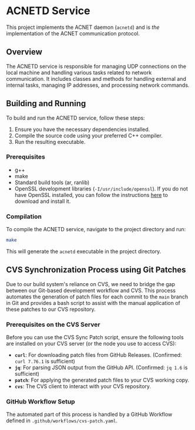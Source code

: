 # ACNETD Service

This project implements the ACNET daemon (`acnetd`) and is _the_ implementation of the ACNET communication protocol.

## Overview

The ACNETD service is responsible for managing UDP connections on the local machine and handling various tasks related to network communication. It includes classes and methods for handling external and internal tasks, managing IP addresses, and processing network commands.

## Building and Running

To build and run the ACNETD service, follow these steps:

1. Ensure you have the necessary dependencies installed.
2. Compile the source code using your preferred C++ compiler.
3. Run the resulting executable.

### Prerequisites

- g++
- make
- Standard build tools (ar, ranlib)
- OpenSSL development libraries (`-I/usr/include/openssl`). If you do not have OpenSSL installed, you can follow the instructions [here](https://www.openssl.org/source/) to download and install it.

### Compilation

To compile the ACNETD service, navigate to the project directory and run:

```sh
make
```

This will generate the `acnetd` executable in the project directory.

## CVS Synchronization Process using Git Patches

Due to our build system's reliance on CVS, we need to bridge the gap between our Git-based development workflow and CVS. This process automates the generation of patch files for each commit to the `main` branch in Git and provides a bash script to assist with the manual application of these patches to our CVS repository.

### Prerequisites on the CVS Server

Before you can use the CVS Sync Patch script, ensure the following tools are installed on your CVS server (or the node you use to access CVS):

- **`curl`**:  For downloading patch files from GitHub Releases. (Confirmed: `curl 7.76.1` is sufficient)
- **`jq`**: For parsing JSON output from the GitHub API. (Confirmed: `jq 1.6` is sufficient)
- **`patch`**:  For applying the generated patch files to your CVS working copy.
- **`cvs`**:  The CVS client to interact with your CVS repository.

### GitHub Workflow Setup

The automated part of this process is handled by a GitHub Workflow defined in `.github/workflows/cvs-patch.yaml`.
